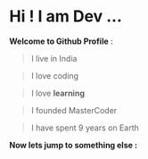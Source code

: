 # Hi ! I am Dev ...

**Welcome to Github Profile** : 

>I live in India 

>I love coding

>I love **learning**

>I founded MasterCoder


>I have spent 9 years on Earth



**Now lets jump to something else :**


